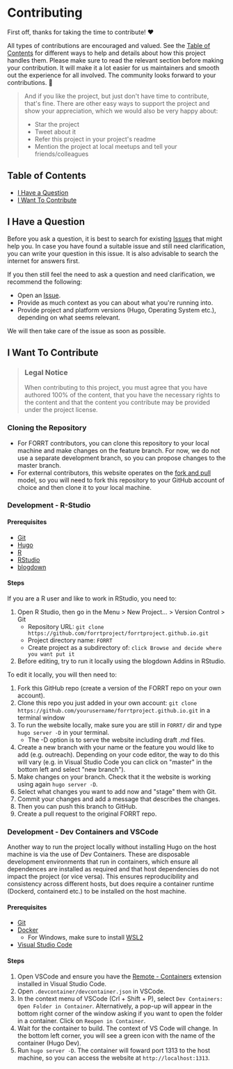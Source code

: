 # Contributing

First off, thanks for taking the time to contribute! ❤️

All types of contributions are encouraged and valued. See the [Table of Contents](#table-of-contents) for different ways to help and details about how this project handles them. Please make sure to read the relevant section before making your contribution. It will make it a lot easier for us maintainers and smooth out the experience for all involved. The community looks forward to your contributions. 🎉

> And if you like the project, but just don't have time to contribute, that's fine. There are other easy ways to support the project and show your appreciation, which we would also be very happy about:
>
> - Star the project
> - Tweet about it
> - Refer this project in your project's readme
> - Mention the project at local meetups and tell your friends/colleagues

## Table of Contents

- [I Have a Question](#i-have-a-question)
- [I Want To Contribute](#i-want-to-contribute)

## I Have a Question

Before you ask a question, it is best to search for existing [Issues](/issues) that might help you. In case you have found a suitable issue and still need clarification, you can write your question in this issue. It is also advisable to search the internet for answers first.

If you then still feel the need to ask a question and need clarification, we recommend the following:

- Open an [Issue](/issues/new).
- Provide as much context as you can about what you're running into.
- Provide project and platform versions (Hugo, Operating System etc.), depending on what seems relevant.

We will then take care of the issue as soon as possible.

## I Want To Contribute

> ### Legal Notice
> When contributing to this project, you must agree that you have authored 100% of the content, that you have the necessary rights to the content and that the content you contribute may be provided under the project license.

### Cloning the Repository

* For FORRT contributors, you can clone this repository to your local machine and make changes on the feature branch. For now, we do not use a separate development branch, so you can propose changes to the master branch.
* For external contributors, this website operates on the [fork and pull](https://reflectoring.io/github-fork-and-pull/) model, so you will need to fork this repository to your GitHub account of choice and then clone it to your local machine.

### Development - R-Studio

#### Prerequisites

* [Git](https://git-scm.com/book/en/v2/Getting-Started-Installing-Git)
* [Hugo](https://gohugo.io/getting-started/installing/)
* [R](https://cran.r-project.org/)
* [RStudio](https://www.rstudio.com/products/rstudio/download/)
* [blogdown](https://bookdown.org/yihui/blogdown/)

#### Steps

If you are a R user and like to work in RStudio, you need to:

1. Open R Studio, then go in the Menu > New Project... > Version Control > Git
    * Repository URL: `git clone https://github.com/forrtproject/forrtproject.github.io.git`
    * Project directory name: `FORRT`
    * Create project as a subdirectory of: `click Browse and decide where you want put it`
2. Before editing, try to run it locally using the blogdown Addins in RStudio.

To edit it locally, you will then need to:

1. Fork this GitHub repo (create a version of the FORRT repo on your own account).
2. Clone this repo you just added in your own account: `git clone https://github.com/yourusername/forrtproject.github.io.git` in a terminal window 
3. To run the website locally, make sure you are still in `FORRT/` dir and type `hugo server -D` in your terminal.
   - The -D option is to serve the website including draft .md files.
4.  Create a new branch with your name or the feature you would like to add (e.g. outreach). Depending on your code editor, the way to do this will vary (e.g. in Visual Studio Code you can click on "master" in the bottom left and select "new branch").
5. Make changes on your branch. Check that it the website is working using again `hugo server -D`.
6. Select what changes you want to add now and "stage" them with Git.
7. Commit your changes and add a message that describes the changes.
8. Then you can push this branch to GitHub.
9. Create a pull request to the original FORRT repo.

### Development - Dev Containers and VSCode

Another way to run the project locally without installing Hugo on the host machine is via the use of Dev Containers. These are disposable development environments that run in containers, which ensure all dependences are installed as required and that host dependencies do not impact the project (or vice versa). This ensures reproducibility and consistency across different hosts, but does require a container runtime (Dockerd, containerd etc.) to be installed on the host machine.

#### Prerequisites

* [Git](https://git-scm.com/book/en/v2/Getting-Started-Installing-Git)
* [Docker](https://docs.docker.com/get-docker/)
   * For Windows, make sure to install [WSL2](https://learn.microsoft.com/en-us/windows/wsl/install)
* [Visual Studio Code](https://code.visualstudio.com/)

#### Steps

1. Open VSCode and ensure you have the [Remote - Containers](https://marketplace.visualstudio.com/items?itemName=ms-vscode-remote.remote-containers) extension installed in Visual Studio Code.
2. Open `.devcontainer/devcontainer.json` in VSCode.
3. In the context menu of VSCode (Crl + Shift + P), select `Dev Containers: Open Folder in Container`. Alternatively, a pop-up will appear in the bottom right corner of the window asking if you want to open the folder in a container. Click on `Reopen in Container`.
4. Wait for the container to build. The context of VS Code will change. In the bottom left corner, you will see a green icon with the name of the container (Hugo Dev).
5. Run `hugo server -D`. The container will foward port 1313 to the host machine, so you can access the website at `http://localhost:1313`.